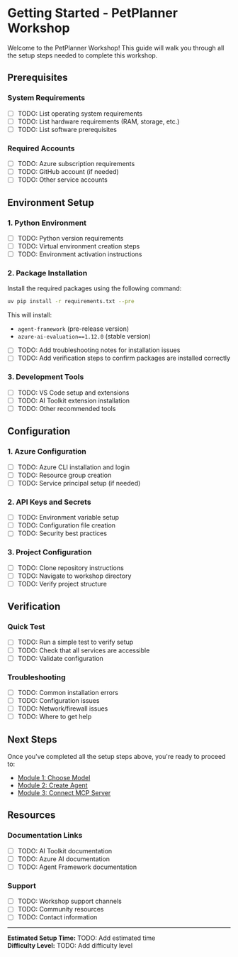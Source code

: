 # Getting Started - PetPlanner Workshop

Welcome to the PetPlanner Workshop! This guide will walk you through all the setup steps needed to complete this workshop.

## Prerequisites

### System Requirements
<!-- Add minimum system requirements here -->
- [ ] TODO: List operating system requirements
- [ ] TODO: List hardware requirements (RAM, storage, etc.)
- [ ] TODO: List software prerequisites

### Required Accounts
<!-- Add account setup requirements here -->
- [ ] TODO: Azure subscription requirements
- [ ] TODO: GitHub account (if needed)
- [ ] TODO: Other service accounts

## Environment Setup

### 1. Python Environment
<!-- Add Python setup instructions here -->
- [ ] TODO: Python version requirements
- [ ] TODO: Virtual environment creation steps
- [ ] TODO: Environment activation instructions

### 2. Package Installation
<!-- Add package installation steps here -->
Install the required packages using the following command:

```bash
uv pip install -r requirements.txt --pre
```

This will install:

- `agent-framework` (pre-release version)
- `azure-ai-evaluation==1.12.0` (stable version)

<!-- Add any additional setup notes -->
- [ ] TODO: Add troubleshooting notes for installation issues
- [ ] TODO: Add verification steps to confirm packages are installed correctly

### 3. Development Tools
<!-- Add IDE and tool setup here -->
- [ ] TODO: VS Code setup and extensions
- [ ] TODO: AI Toolkit extension installation
- [ ] TODO: Other recommended tools

## Configuration

### 1. Azure Configuration
<!-- Add Azure setup steps here -->
- [ ] TODO: Azure CLI installation and login
- [ ] TODO: Resource group creation
- [ ] TODO: Service principal setup (if needed)

### 2. API Keys and Secrets
<!-- Add API key setup here -->
- [ ] TODO: Environment variable setup
- [ ] TODO: Configuration file creation
- [ ] TODO: Security best practices

### 3. Project Configuration
<!-- Add project-specific config here -->
- [ ] TODO: Clone repository instructions
- [ ] TODO: Navigate to workshop directory
- [ ] TODO: Verify project structure

## Verification

### Quick Test
<!-- Add verification steps here -->
- [ ] TODO: Run a simple test to verify setup
- [ ] TODO: Check that all services are accessible
- [ ] TODO: Validate configuration

### Troubleshooting
<!-- Add common issues and solutions -->
- [ ] TODO: Common installation errors
- [ ] TODO: Configuration issues
- [ ] TODO: Network/firewall issues
- [ ] TODO: Where to get help

## Next Steps

Once you've completed all the setup steps above, you're ready to proceed to:

- [Module 1: Choose Model](01-choose-model.md)
- [Module 2: Create Agent](02-create-agent.md)
- [Module 3: Connect MCP Server](03-connect-mcp-server.md)

## Resources

### Documentation Links
<!-- Add helpful documentation links -->
- [ ] TODO: AI Toolkit documentation
- [ ] TODO: Azure AI documentation
- [ ] TODO: Agent Framework documentation

### Support
<!-- Add support information -->
- [ ] TODO: Workshop support channels
- [ ] TODO: Community resources
- [ ] TODO: Contact information

---

**Estimated Setup Time:** TODO: Add estimated time  
**Difficulty Level:** TODO: Add difficulty level